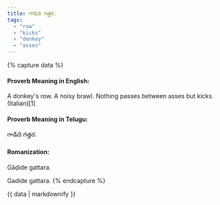 ```yaml
---
title: గాడిదె గత్తర.
tags:
  - "row"
  - "kicks"
  - "donkey"
  - "asses"
---
```


{% capture data %}
#### Proverb Meaning in English:
A donkey's row.
A noisy brawl.
Nothing passes between asses but kicks. (Italian)[1]

#### Proverb Meaning in Telugu:
గాడిదె గత్తర.

#### Romanization:
Gāḍide gattara.

Gadide gattara.
{% endcapture %}

{{ data | markdownify }}

